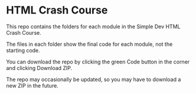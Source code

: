 # HTML Crash Course

This repo contains the folders for each module in the Simple Dev HTML Crash Course.

The files in each folder show the final code for each module, not the starting code.

You can download the repo by clicking the green Code button in the corner and clicking Download ZIP.

The repo may occasionally be updated, so you may have to download a new ZIP in the future.
